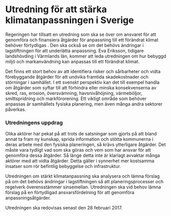 # Utredning för att stärka klimatanpassningen i Sverige

Regeringen har tillsatt en utredning som ska se över om ansvaret för att genomföra och finansiera åtgärder för anpassning till ett förändrat klimat behöver förtydligas . Den ska också se om det behövs ändringar i lagstiftningen för att underlätta anpassning. Eva Eriksson, tidigare landshövding i Värmlands län, kommer att leda utredningen om hur bebyggd miljö och markanvändning kan anpassas till ett förändrat klimat.

Det finns ett stort behov av att identifiera risker och sårbarheter och vidta förebyggande åtgärder för att undvika framtida skadekostnader och störningar i samhället. I ett svenskt perspektiv kan det till exempel handla om åtgärder som syftar till att förhindra eller minska konsekvenserna av skred, ras, erosion, översvämning, havsnivåhöjning, värmeböljor, smittspridning och markförorening. Ett viktigt område som behöver anpassas är samhällets fysiska planering, men även många andra sektorer påverkas.

### Utredningens uppdrag

Olika aktörer har pekat på att trots de satsningar som gjorts på att bland annat ta fram ny kunskap, sprida information och stötta kommunerna i deras arbete med den fysiska planeringen, så krävs ytterligare åtgärder. Det måste vara tydligt vad som ska göras och vem som har ansvar för att genomföra dessa åtgärder. Så länge detta inte är klarlagt avvaktar många aktörer med att vidta åtgärder. Detta gäller i synnerhet mer kostsamma insatser som rör befintlig bebyggelse och infrastruktur.

Utredningen om stärkt klimatanpassning ska analysera och lämna förslag på om det behövs ändringar i lagstiftningen så att planeringsprocesser och regelverk överensstämmer sinsemellan. Utredningen ska vid behov lämna förslag på en förtydligad ansvarsfördelning för att genomföra anpassningsåtgärder.

Utredningen ska redovisas senast den 28 februari 2017.
